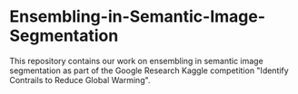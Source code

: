 # Ensembling-in-Semantic-Image-Segmentation
This repository contains our work on ensembling in semantic image segmentation as part of the Google Research Kaggle competition "Identify Contrails to Reduce Global Warming".
